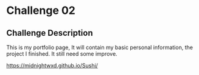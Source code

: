 # Challenge 02

## Challenge Description

This is my portfolio page,
It will contain my basic personal information, the project I finished.
It still need some improve. 













https://midnightwxd.github.io/Sushi/